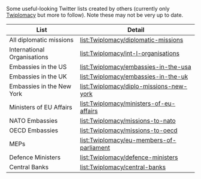 Some useful-looking Twitter lists created by others (currently only [Twiplomacy](https://twitter.com/Twiplomacy) but more to follow). Note these may not be very up to date.

| List | Detail |
|------|------|
| All diplomatic missions | [list:Twiplomacy/diplomatic-missions](https://twitter.com/Twiplomacy/lists/diplomatic-missions) |
| International Organisations | [list:Twiplomacy/int-l-organisations](https://twitter.com/Twiplomacy/lists/int-l-organisations) |
| Embassies in the US | [list:Twiplomacy/embassies-in-the-usa](https://twitter.com/Twiplomacy/lists/embassies-in-the-usa) |
| Embassies in the UK | [list:Twiplomacy/embassies-in-the-uk](https://twitter.com/Twiplomacy/lists/embassies-in-the-uk) |
| Embassies in the New York | [list:Twiplomacy/diplo-missions-new-york](https://twitter.com/Twiplomacy/lists/diplo-missions-new-york) |
| Ministers of EU Affairs | [list:Twiplomacy/ministers-of-eu-affairs](https://twitter.com/Twiplomacy/lists/ministers-of-eu-affairs) |
| NATO Embassies  | [list:Twiplomacy/missions-to-nato](https://twitter.com/Twiplomacy/lists/missions-to-nato) |
| OECD Embassies | [list:Twiplomacy/missions-to-oecd](https://twitter.com/Twiplomacy/lists/missions-to-oecd) |
| MEPs | [list:Twiplomacy/eu-members-of-parliament](https://twitter.com/Twiplomacy/lists/eu-members-of-parliament) |
| Defence Ministers | [list:Twiplomacy/defence-ministers](https://twitter.com/Twiplomacy/lists/defence-ministers) |
| Central Banks | [list:Twiplomacy/central-banks](https://twitter.com/Twiplomacy/lists/central-banks) |
